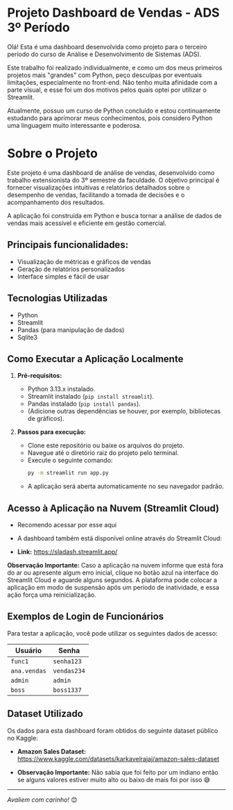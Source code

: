 # Projeto Dashboard de Vendas - ADS 3º Período

Olá! Esta é uma dashboard desenvolvida como projeto para o terceiro período do curso de Análise e Desenvolvimento de Sistemas (ADS).

Este trabalho foi realizado individualmente, e como um dos meus primeiros projetos mais "grandes" com Python, peço desculpas por eventuais limitações, especialmente no front-end. Não tenho muita afinidade com a parte visual, e esse foi um dos motivos pelos quais optei por utilizar o Streamlit.

Atualmente, possuo um curso de Python concluído e estou continuamente estudando para aprimorar meus conhecimentos, pois considero Python uma linguagem muito interessante e poderosa.

# Sobre o Projeto

Este projeto é uma dashboard de análise de vendas, desenvolvido como trabalho extensionista do 3º semestre da faculdade. O objetivo principal é fornecer visualizações intuitivas e relatórios detalhados sobre o desempenho de vendas, facilitando a tomada de decisões e o acompanhamento dos resultados.

A aplicação foi construída em Python e busca tornar a análise de dados de vendas mais acessível e eficiente em gestão comercial.

## Principais funcionalidades:

* Visualização de métricas e gráficos de vendas
* Geração de relatórios personalizados
* Interface simples e fácil de usar

## Tecnologias Utilizadas

*   Python
*   Streamlit
*   Pandas (para manipulação de dados)
*   Sqlite3

## Como Executar a Aplicação Localmente

1.  **Pré-requisitos:**
    *   Python 3.13.x instalado.
    *   Streamlit instalado (`pip install streamlit`).
    *   Pandas instalado (`pip install pandas`).
    *   (Adicione outras dependências se houver, por exemplo, bibliotecas de gráficos).

2.  **Passos para execução:**
    *   Clone este repositório ou baixe os arquivos do projeto.
    *   Navegue até o diretório raiz do projeto pelo terminal.
    *   Execute o seguinte comando:
        ```bash
        py -m streamlit run app.py
        ```
    *   A aplicação será aberta automaticamente no seu navegador padrão.

## Acesso à Aplicação na Nuvem (Streamlit Cloud) 
* Recomendo acessar por esse aqui

* A dashboard também está disponível online através do Streamlit Cloud:

*   **Link:** https://sladash.streamlit.app/

**Observação Importante:** Caso a aplicação na nuvem informe que está fora do ar ou apresente algum erro inicial, 
clique no botão azul na interface do Streamlit Cloud e aguarde alguns segundos. 
A plataforma pode colocar a aplicação em modo de suspensão após um período de inatividade, e essa ação força uma reinicialização.

## Exemplos de Login de Funcionários

Para testar a aplicação, você pode utilizar os seguintes dados de acesso:

| Usuário      | Senha      |
|--------------|------------|
| `func1`      | `senha123` |
| `ana.vendas` | `vendas234`|
| `admin`      | `admin`    |
| `boss`       | `boss1337` |

## Dataset Utilizado

Os dados para esta dashboard foram obtidos do seguinte dataset público no Kaggle:

*   **Amazon Sales Dataset:** https://www.kaggle.com/datasets/karkavelrajaj/amazon-sales-dataset

* **Observação Importante:** Não sabia que foi feito por um indiano então se alguns valores estiver muito alto ou baixo de mais foi por isso 😅 
---

*Avaliem com carinho!* 😊
